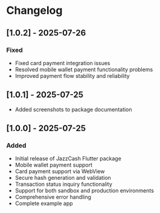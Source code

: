 # Changelog

## [1.0.2] - 2025-07-26
### Fixed
- Fixed card payment integration issues
- Resolved mobile wallet payment functionality problems
- Improved payment flow stability and reliability

## [1.0.1] - 2025-07-25
- Added screenshots to package documentation

## [1.0.0] - 2025-07-25

### Added
- Initial release of JazzCash Flutter package
- Mobile wallet payment support
- Card payment support via WebView
- Secure hash generation and validation
- Transaction status inquiry functionality
- Support for both sandbox and production environments
- Comprehensive error handling
- Complete example app